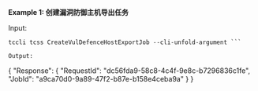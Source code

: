 **Example 1: 创建漏洞防御主机导出任务**



Input: 

```
tccli tcss CreateVulDefenceHostExportJob --cli-unfold-argument ```

Output: 
```
{
    "Response": {
        "RequestId": "dc56fda9-58c8-4c4f-9e8c-b7296836c1fe",
        "JobId": "a9ca70d0-9a89-47f2-b87e-b158e4ceba9a"
    }
}
```

